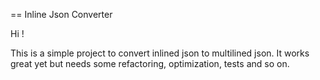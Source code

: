 == Inline Json Converter

Hi !

This is a simple project to convert inlined json to multilined json. It works great yet but needs some refactoring, optimization, tests and so on.  
